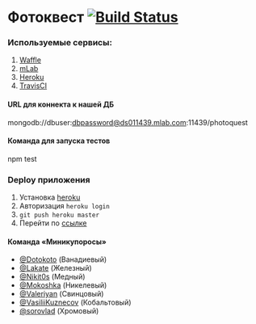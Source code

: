# Фотоквест [![Build Status](https://api.travis-ci.org/urfu-2015/team2.svg?branch=master)](https://travis-ci.org/urfu-2015/team2)

### Используемые сервисы:
1. [Waffle](https://waffle.io/urfu-2015/team2)
2. [mLab](https://mlab.com)
3. [Heroku](https://www.heroku.com)
4. [TravisCI](https://travis-ci.org)

#### URL для коннекта к нашей ДБ
mongodb://dbuser:dbpassword@ds011439.mlab.com:11439/photoquest

#### Команда для запуска тестов
npm test

### Deploy приложения
1. Установка [heroku](https://toolbelt.heroku.com)
2. Авторизация `heroku login`
3. `git push heroku master`
4. Перейти по [ссылке](http://yahackteam2.herokuapp.com/)

#### Команда «Миникупоросы»

- [@Dotokoto](https://github.com/Dotokoto) (Ванадиевый)
- [@Lakate](https://github.com/Lakate) (Железный)
- [@Nikit0s](https://github.com/Nikit0s) (Медный)
- [@Mokoshka](https://github.com/Mokoshka) (Никелевый)
- [@Valeriyan](https://github.com/Valeriyan) (Свинцовый)
- [@VasiliiKuznecov](https://github.com/VasiliiKuznecov) (Кобальтовый)
- [@sorovlad](https://github.com/sorovlad) (Хромовый)
